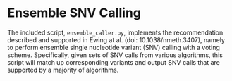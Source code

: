 # Ensemble SNV Calling

The included script, `ensemble_caller.py`, implements the recommendation described and supported in Ewing at al. (doi: 10.1038/nmeth.3407), namely to perform ensemble single nucleotide variant (SNV) calling with a voting scheme. Specifically, given sets of SNV calls from various algorithms, this script will match up corresponding variants and output SNV calls that are supported by a majority of algorithms.
